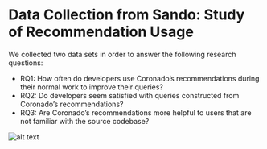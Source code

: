 Data Collection from Sando: Study of Recommendation Usage 
============================

We collected two data sets in order to answer the following research
questions:

* RQ1: How often do developers use Coronado’s recommendations during their normal work to improve their queries?
* RQ2: Do developers seem satisfied with queries constructed from Coronado’s recommendations?
* RQ3: Are Coronado’s recommendations more helpful to users that are not familiar with the source codebase?

![alt text](https://github.com/abb-iss/SandoRecommendationStudyData/summaryOfResults.png "Summary of Recommendation Usage")
